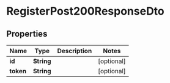 

# RegisterPost200ResponseDto

## Properties

Name | Type | Description | Notes
------------ | ------------- | ------------- | -------------
**id** | **String** |  |  [optional]
**token** | **String** |  |  [optional]



